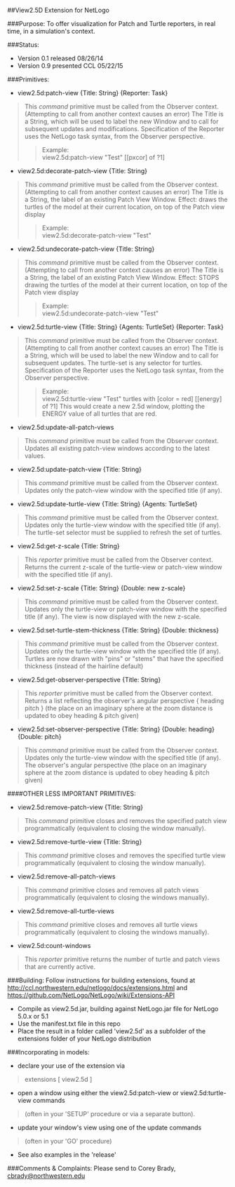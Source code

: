 ##View2.5D Extension for NetLogo

###Purpose:
To offer visualization for Patch and Turtle reporters, in real time, in a simulation's context.

###Status:
- Version 0.1 released 08/26/14
- Version 0.9 presented CCL 05/22/15

###Primitives:

- view2.5d:patch-view {Title: String} {Reporter: Task}
> This *command* primitive must be called from the Observer context.  (Attempting to call from another context causes an error)
> The Title is a String, which will be used to label the new Window and to call for subsequent updates and modifications.
> Specification of the Reporter uses the NetLogo task syntax, from the Observer perspective.  
>> Example:  
>> view2.5d:patch-view "Test" [[pxcor] of ?1]

- view2.5d:decorate-patch-view {Title: String} 
> This *command* primitive must be called from the Observer context.  (Attempting to call from another context causes an error)
> The Title is a String, the label of an existing Patch View Window.
> Effect:  draws the turtles of the model at their current location, on top of the Patch view display
>> Example:  
>> view2.5d:decorate-patch-view "Test" 

- view2.5d:undecorate-patch-view {Title: String} 
> This *command* primitive must be called from the Observer context.  (Attempting to call from another context causes an error)
> The Title is a String, the label of an existing Patch View Window.
> Effect:  STOPS drawing the turtles of the model at their current location, on top of the Patch view display
>> Example:  
>> view2.5d:undecorate-patch-view "Test"

- view2.5d:turtle-view {Title: String} {Agents: TurtleSet} {Reporter: Task}
> This *command* primitive must be called from the Observer context.  (Attempting to call from another context causes an error)
> The Title is a String, which will be used to label the new Window and to call for subsequent updates.
> The turtle-set is any selector for turtles.
> Specification of the Reporter uses the NetLogo task syntax, from the Observer perspective.
>> Example:  
>> view2.5d:turtle-view "Test" turtles with [color = red] [[energy] of ?1]
>> This would create a new 2.5d window, plotting the ENERGY value of all turtles that are red.

- view2.5d:update-all-patch-views
> This *command* primitive must be called from the Observer context.  
> Updates all existing patch-view windows according to the latest values.

- view2.5d:update-patch-view {Title: String}
> This *command* primitive must be called from the Observer context.
> Updates only the patch-view window with the specified title (if any).

- view2.5d:update-turtle-view {Title: String} {Agents: TurtleSet}
> This *command* primitive must be called from the Observer context.  
> Updates only the turtle-view window with the specified title (if any). 
> The turtle-set selector must be supplied to refresh the set of turtles.

- view2.5d:get-z-scale {Title: String} 
> This *reporter* primitive must be called from the Observer context.  
> Returns the current z-scale of the turtle-view or patch-view window with the specified title (if any). 

- view2.5d:set-z-scale {Title: String} {Double: new z-scale}
> This *command* primitive must be called from the Observer context.  
> Updates only the turtle-view or patch-view window with the specified title (if any). 
> The view is now displayed with the new z-scale.

- view2.5d:set-turtle-stem-thickness {Title: String} {Double: thickness}
> This *command* primitive must be called from the Observer context.  
> Updates only the turtle-view window with the specified title (if any). 
> Turtles are now drawn with "pins" or "stems" that have the specified thickness (instead of the hairline default)

- view2.5d:get-observer-perspective {Title: String} 
> This *reporter* primitive must be called from the Observer context.  
> Returns a list reflecting the observer's angular perspective { heading pitch } (the place on an imaginary sphere at the zoom distance is updated to obey heading & pitch given)

- view2.5d:set-observer-perspective {Title: String} {Double: heading} {Double: pitch}
> This *command* primitive must be called from the Observer context.  
> Updates only the turtle-view window with the specified title (if any). 
> The observer's angular perspective (the place on an imaginary sphere at the zoom distance is updated to obey heading & pitch given)


####OTHER LESS IMPORTANT PRIMITIVES:

- view2.5d:remove-patch-view {Title: String}
> This *command* primitive closes and removes the specified patch view programmatically (equivalent to closing the window manually).

- view2.5d:remove-turtle-view {Title: String}
> This *command* primitive closes and removes the specified turtle view programmatically (equivalent to closing the window manually).

- view2.5d:remove-all-patch-views 
> This *command* primitive closes and removes all patch views programmatically (equivalent to closing the windows manually).

- view2.5d:remove-all-turtle-views 
> This *command* primitive closes and removes all turtle views programmatically (equivalent to closing the windows manually).


- view2.5d:count-windows
> This *reporter* primitive returns the number of turtle and patch views that are currently active.


###Building:
Follow instructions for building extensions, found at http://ccl.northwestern.edu/netlogo/docs/extensions.html
and https://github.com/NetLogo/NetLogo/wiki/Extensions-API
- Compile as view2.5d.jar, building against NetLogo.jar file for NetLogo 5.0.x or 5.1
- Use the manifest.txt file in this repo
- Place the result in a folder called 'view2.5d' as a subfolder of the extensions folder of your NetLogo distribution

###Incorporating in models:
- declare your use of the extension via
> extensions [ view2.5d ]
> 
- open a window using either the view2.5d:patch-view or view2.5d:turtle-view commands 
> (often in your 'SETUP' procedure or via a separate button).
> 
- update your window's view using one of the update commands 
> (often in your 'GO' procedure)
> 
- See also examples in the 'release'

###Comments & Complaints:
Please send to Corey Brady, cbrady@northwestern.edu

